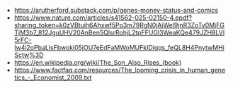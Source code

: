 * https://arutherford.substack.com/p/genes-money-status-and-comics
* https://www.nature.com/articles/s41562-025-02150-4.epdf?sharing_token=k0zVBtuih6Ahxwf5Po3m79RgN0jAjWel9jnR3ZoTv0MjFGTjM3b7_812JguUHV20AnBen5QlsrRohjL2tpFFUGl3WeaKQe479JZH8LVl5rFC-lw4i2oPbaLisFbwoki05jOU7eEdFaMWoMUFkIDiqqs_feQL8H4PnytwMHiSctw%3D
* https://en.wikipedia.org/wiki/The_Son_Also_Rises_(book)
* https://www.factfaq.com/resources/The_looming_crisis_in_human_genetics_-_Economist_2009.txt
